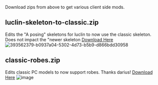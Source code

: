 Download zips from above to get various client side mods.

## luclin-skeleton-to-classic.zip
Edits the "A posing" skeletons for luclin to now use the classic skeleton. Does not impact the "newer skeleton
[Download Here](https://github.com/xackery/clientmods/blob/main/classic-robes.zip)
![393562379-b0937a04-5302-4d73-b5b9-d866bdd30958](https://github.com/user-attachments/assets/30e3c537-0481-46e3-ba22-0314f0d59f79)

## classic-robes.zip
Edits classic PC models to now support robes. Thanks darius!
[Download Here](https://github.com/xackery/clientmods/blob/main/luclin-skeleton-to-classic.zip)
![image](https://github.com/user-attachments/assets/e865325e-ae34-4cb2-9bea-c292e3591158)
